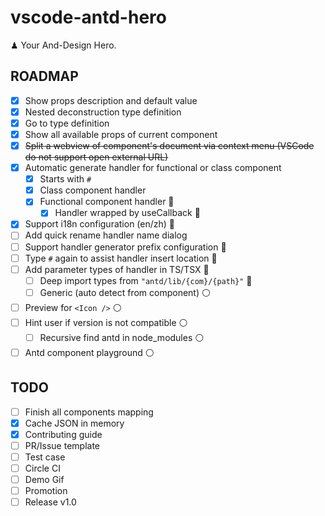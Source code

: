 # vscode-antd-hero

♟ Your And-Design Hero.

## ROADMAP

- [x] Show props description and default value
- [x] Nested deconstruction type definition
- [x] Go to type definition
- [x] Show all available props of current component
- [x] ~~Split a webview of component's document via context menu (VSCode do not support open external URL)~~
- [x] Automatic generate handler for functional or class component
  - [x] Starts with `#`
  - [x] Class component handler
  - [x] Functional component handler 🔵
    - [x] Handler wrapped by useCallback 🔵
- [x] Support i18n configuration (en/zh) 🔵
- [ ] Add quick rename handler name dialog
- [ ] Support handler generator prefix configuration 🔵
- [ ] Type `#` again to assist handler insert location 🔵
- [ ] Add parameter types of handler in TS/TSX 🔵
  - [ ] Deep import types from `"antd/lib/{com}/{path}"` 🔵
  - [ ] Generic (auto detect from component) ⚪️
- [ ] Preview for `<Icon />` ⚪️
- [ ] Hint user if version is not compatible ⚪️
  - [ ] Recursive find antd in node_modules ⚪️
- [ ] Antd component playground ⚪️

## TODO

- [ ] Finish all components mapping
- [x] Cache JSON in memory
- [x] Contributing guide
- [ ] PR/Issue template
- [ ] Test case
- [ ] Circle CI
- [ ] Demo Gif
- [ ] Promotion
- [ ] Release v1.0
